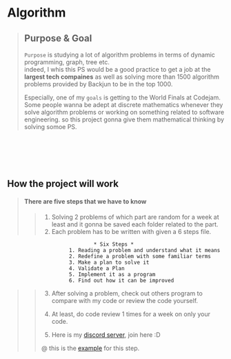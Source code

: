 # Algorithm

> ## Purpose & Goal
> `Purpose` is studying a lot of algorithm problems in terms of dynamic programming, graph, tree etc.  
> indeed, I whis this PS would be a good practice to get a job at the **largest tech compaines** as well as
> solving more than 1500 algorithm problems provided by Backjun to be in the top 1000.
> 
> Especially, one of my `goals` is getting to the World Finals at Codejam. Some people wanna be adept at discrete mathematics 
> whenever they solve algorithm problems or working on something related to software engineering. so this project gonna give them
> mathematical thinking by solving somoe PS.  


<br />
<br />
<br />
<br />
   
## How the project will work

> #### There are five steps that we have to know
>
>
>> 1. Solving 2 problems of which part are random for a week at least and it gonna be saved each folder related to the part.
>> 2. Each problem has to be written with given a 6 steps file.
>>	
```						  
							* Six Steps *
					1. Reading a problem and understand what it means
					2. Redefine a problem with some familiar terms
					3. Make a plan to solve it
					4. Validate a Plan
					5. Implement it as a program
					6. Find out how it can be improved
```
>>
>> 3. After solving a problem, check out others program to compare with my code or review the code yourself.
>>
>> 4. At least, do code review 1 times for a week on only your code.
>>
>> 5. Here is my [discord server](https://discord.gg/XGZPkh), join here :D
>>
>>
>> @ this is the [example](https://github.com/DevStevenLee/Algorithm/tree/master/BinarySearch/WeightLimit_1939) for this step.
>>




